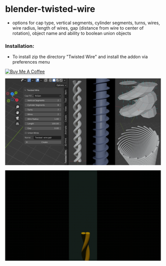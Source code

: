 # blender-twisted-wire
* options for cap type, vertical segments, cylinder segments, turns, wires, wire radius, length of wires, gap (distance from wire to center of rotation), object name and ability to boolean union objects

### Installation:
* To install zip the directory "Twisted Wire" and install the addon via preferences menu

<a href="https://www.buymeacoffee.com/marcolinilA" target="_blank"><img src="https://www.buymeacoffee.com/assets/img/custom_images/orange_img.png" alt="Buy Me A Coffee" style="height: 41px !important;width: 174px !important;box-shadow: 0px 3px 2px 0px rgba(190, 190, 190, 0.5) !important;-webkit-box-shadow: 0px 3px 2px 0px rgba(190, 190, 190, 0.5) !important;" ></a>

![alt text](https://github.com/technisculpt/blender-twisted-wire/blob/main/images.PNG)

![alt text](https://github.com/technisculpt/blender-twisted-wire/blob/main/wire_gif.gif)
